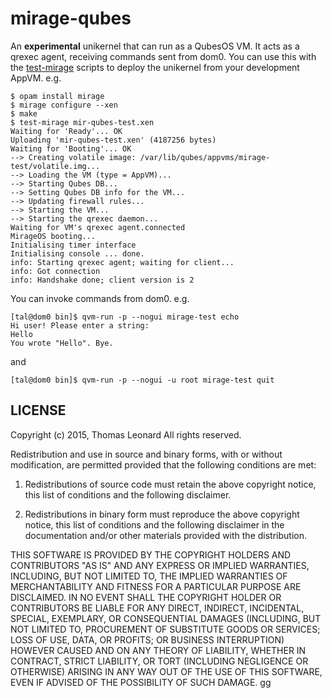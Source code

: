 mirage-qubes
============

An **experimental** unikernel that can run as a QubesOS VM. It acts as a qrexec agent, receiving commands sent from dom0.
You can use this with the [test-mirage][] scripts to deploy the unikernel from your development AppVM. e.g.

    $ opam install mirage
    $ mirage configure --xen
    $ make
    $ test-mirage mir-qubes-test.xen
    Waiting for 'Ready'... OK
    Uploading 'mir-qubes-test.xen' (4187256 bytes)
    Waiting for 'Booting'... OK
    --> Creating volatile image: /var/lib/qubes/appvms/mirage-test/volatile.img...
    --> Loading the VM (type = AppVM)...
    --> Starting Qubes DB...
    --> Setting Qubes DB info for the VM...
    --> Updating firewall rules...
    --> Starting the VM...
    --> Starting the qrexec daemon...
    Waiting for VM's qrexec agent.connected
    MirageOS booting...
    Initialising timer interface
    Initialising console ... done.
    info: Starting qrexec agent; waiting for client...
    info: Got connection
    info: Handshake done; client version is 2

You can invoke commands from dom0. e.g.

    [tal@dom0 bin]$ qvm-run -p --nogui mirage-test echo
    Hi user! Please enter a string:
    Hello
    You wrote "Hello". Bye.

and

    [tal@dom0 bin]$ qvm-run -p --nogui -u root mirage-test quit


LICENSE
-------

Copyright (c) 2015, Thomas Leonard
All rights reserved.

Redistribution and use in source and binary forms, with or without modification, are permitted provided that the following conditions are met:

1. Redistributions of source code must retain the above copyright notice, this list of conditions and the following disclaimer.

2. Redistributions in binary form must reproduce the above copyright notice, this list of conditions and the following disclaimer in the documentation and/or other materials provided with the distribution.

THIS SOFTWARE IS PROVIDED BY THE COPYRIGHT HOLDERS AND CONTRIBUTORS "AS IS" AND ANY EXPRESS OR IMPLIED WARRANTIES, INCLUDING, BUT NOT LIMITED TO, THE IMPLIED WARRANTIES OF MERCHANTABILITY AND FITNESS FOR A PARTICULAR PURPOSE ARE DISCLAIMED. IN NO EVENT SHALL THE COPYRIGHT HOLDER OR CONTRIBUTORS BE LIABLE FOR ANY DIRECT, INDIRECT, INCIDENTAL, SPECIAL, EXEMPLARY, OR CONSEQUENTIAL DAMAGES (INCLUDING, BUT NOT LIMITED TO, PROCUREMENT OF SUBSTITUTE GOODS OR SERVICES; LOSS OF USE, DATA, OR PROFITS; OR BUSINESS INTERRUPTION) HOWEVER CAUSED AND ON ANY THEORY OF LIABILITY, WHETHER IN CONTRACT, STRICT LIABILITY, OR TORT (INCLUDING NEGLIGENCE OR OTHERWISE) ARISING IN ANY WAY OUT OF THE USE OF THIS SOFTWARE, EVEN IF ADVISED OF THE POSSIBILITY OF SUCH DAMAGE.
gg

[test-mirage]: https://github.com/talex5/qubes-test-mirage
